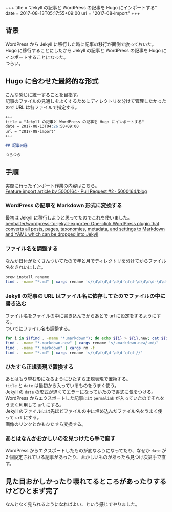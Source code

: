 +++
title = "Jekyll の記事と WordPress の記事を Hugo にインポートする"
date = 2017-08-13T05:17:55+09:00
url = "2017-08-import"
+++

## 背景

WordPress から Jekyll に移行した時に記事の移行が面倒で放っておいた。  
Hugo に移行することにしたから Jekyll の記事と WordPress の記事を Hugo にインポートすることになった。  
つらい。

## Hugo に合わせた最終的な形式

こんな感じに統一することを目指す。  
記事のファイルの見通しをよくするためにディレクトリを分けて管理したかったので URL は各ファイルで指定する。

```md
+++
title = "Jekyll の記事と WordPress の記事を Hugo にインポートする"
date = 2017-08-13T04:26:50+09:00
url = "2017-08-import"
+++

## 記事内容

つらつら
```

## 手順

実際に行ったインポート作業の内容はこちら。  
[Feature import article by 5000164 · Pull Request #2 · 5000164/blog](https://github.com/5000164/blog/pull/2)

### WordPress の記事を Markdown 形式に変換する

最初は Jekyll に移行しようと思ってたのでこれを使いました。  
[benbalter/wordpress-to-jekyll-exporter: One-click WordPress plugin that converts all posts, pages, taxonomies, metadata, and settings to Markdown and YAML which can be dropped into Jekyll](https://github.com/benbalter/wordpress-to-jekyll-exporter)

### ファイル名を調整する

なんか日付がたくさんついてたので年と月でディレクトリを分けてからファイル名をきれいにした。

```bash
brew install rename
find . -name "*.md" | xargs rename 's/\d\d\d\d-\d\d-\d\d-\d\d\d\d-\d\d-//'
```

### Jekyll の記事の URL はファイル名に依存してたのでファイルの中に書き込む

ファイル名をファイルの中に書き込んでからあとで url に設定をするようにする。  
ついでにファイル名も調整する。

```bash
for i in $(find . -name "*.markdown"); do echo ${i} > ${i}.new; cat ${i} >> ${i}.new; done
find . -name "*.markdown.new" | xargs rename 's/.markdown.new/.md/'
find . -name "*.markdown" | xargs rm -f
find . -name "*.md" | xargs rename 's/\d\d\d\d-\d\d-\d\d-//'
```

### ひたすら正規表現で置換する

あとはもう望む形になるようにひたすら正規表現で置換する。  
`title` と `date` は最初から入っているものをうまく使う。  
Jekyll の `date` の形式が違くてエラーになっていたので書式に気をつける。  
WordPress からエクスポートした記事には `permalink` が入っていたのでそれをうまく利用して `url` にする。  
Jekyll のファイルには先ほどファイルの中に埋め込んだファイル名をうまく使って `url` にする。  
画像のリンクとかもひたすら変換する。

### あとはなんかおかしいのを見つけたら手で直す

WordPress からエクスポートしたものが変なふうになってたり、なぜか `date` が 2 個設定されている記事があったり、おかしいものがあったら見つけ次第手で直す。

## 見た目おかしかったり壊れてるところがあったりするけどひとまず完了

なんとなく見られるようになればよい、という感じでやりました。
